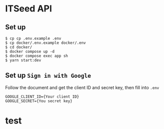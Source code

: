 # ITSeed API

## Set up
```
$ cp cp .env.example .env
$ cp docker/.env.example docker/.env
$ cd docker/
$ docker compose up -d
$ docker compose exec app sh
$ yarn start:dev
```

## Set up `Sign in with Google`
Follow the document and get the client ID and secret key, then fill into `.env`
```
GOOGLE_CLIENT_ID={Your client ID}
GOOGLE_SECRET={You secret key}
```

# test